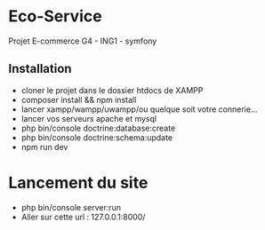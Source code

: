 # Eco-Service
Projet E-commerce G4 - ING1 - symfony

## Installation
- cloner le projet dans le dossier htdocs de XAMPP
- composer install && npm install
- lancer xampp/wampp/uwampp/ou quelque soit votre connerie...
- lancer vos serveurs apache et mysql
- php bin/console doctrine:database:create
- php bin/console doctrine:schema:update
- npm run dev

# Lancement du site
- php bin/console server:run
- Aller sur cette url : 127.0.0.1:8000/
